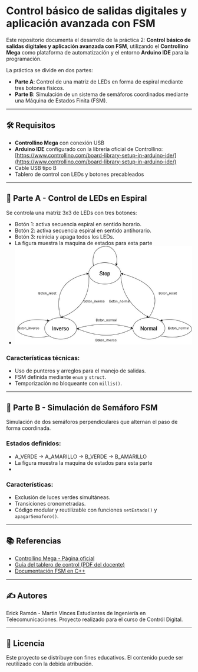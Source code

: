 # Control básico de salidas digitales y aplicación avanzada con FSM

Este repositorio documenta el desarrollo de la práctica 2: **Control básico de salidas digitales y aplicación avanzada con FSM**, utilizando el **Controllino Mega** como plataforma de automatización y el entorno **Arduino IDE** para la programación.

La práctica se divide en dos partes:

- **Parte A**: Control de una matriz de LEDs en forma de espiral mediante tres botones físicos.
- **Parte B**: Simulación de un sistema de semáforos coordinados mediante una Máquina de Estados Finita (FSM).

---

## 🛠️ Requisitos

- **Controllino Mega** con conexión USB
- **Arduino IDE** configurado con la librería oficial de Controllino:
  [https://www.controllino.com/board-library-setup-in-arduino-ide/](https://www.controllino.com/board-library-setup-in-arduino-ide/)
- Cable USB tipo B
- Tablero de control con LEDs y botones precableados

---

## 🚦 Parte A - Control de LEDs en Espiral

Se controla una matriz 3x3 de LEDs con tres botones:

- Botón 1: activa secuencia espiral en sentido horario.
- Botón 2: activa secuencia espiral en sentido antihorario.
- Botón 3: reinicia y apaga todos los LEDs.
- La figura muestra la maquina de estados para esta parte
- ![Maquina de estados para el espiral](espiral.jpg)


### Características técnicas:
- Uso de punteros y arreglos para el manejo de salidas.
- FSM definida mediante `enum` y `struct`.
- Temporización no bloqueante con `millis()`.

---

## 🚥 Parte B - Simulación de Semáforo FSM

Simulación de dos semáforos perpendiculares que alternan el paso de forma coordinada.

### Estados definidos:
- A\_VERDE → A\_AMARILLO → B\_VERDE → B\_AMARILLO
- La figura muestra la maquina de estados para esta parte
- 

### Características:
- Exclusión de luces verdes simultáneas.
- Transiciones cronometradas.
- Código modular y reutilizable con funciones `setEstado()` y `apagarSemaforo()`.

---

## 📚 Referencias

- [Controllino Mega - Página oficial](https://www.controllino.com/)
- [Guía del tablero de control (PDF del docente)](https://drive.google.com/...)
- [Documentación FSM en C++](https://en.cppreference.com/w/cpp/language/enum)

---

## ✍️ Autores

Erick Ramón - Martin Vinces
Estudiantes de Ingeniería en Telecomunicaciones.
Proyecto realizado para el curso de Contról Digital.

---

## 📄 Licencia

Este proyecto se distribuye con fines educativos. El contenido puede ser reutilizado con la debida atribución.
